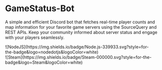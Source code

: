 # GameStatus-Bot

A simple and efficient Discord bot that fetches real-time player counts and map information for your favorite game servers using the SourceQuery and REST APIs. Keep your community informed about server status and engage with your players seamlessly.

<div style="padding-right: 20px;">![NodeJS](https://img.shields.io/badge/Node.js-339933.svg?style=for-the-badge&logo=nodedotjs&logoColor=white)</div> ![Steam](https://img.shields.io/badge/Steam-000000.svg?style=for-the-badge&logo=Steam&logoColor=white)
